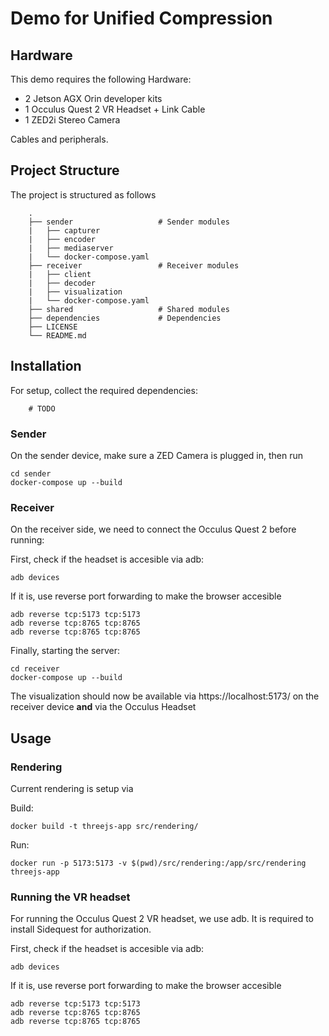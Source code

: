 # Demo for Unified Compression

## Hardware
This demo requires the following Hardware:
- 2 Jetson AGX Orin developer kits
- 1 Occulus Quest 2 VR Headset + Link Cable
- 1 ZED2i Stereo Camera 

Cables and peripherals.

## Project Structure 
The project is structured as follows
```
    .
    ├── sender                   # Sender modules
    |	├── capturer             
    |	├── encoder             
    |	├── mediaserver             
    |	└── docker-compose.yaml
    ├── receiver                 # Receiver modules
    |	├── client             
    |	├── decoder             
    |	├── visualization             
    |	└── docker-compose.yaml
    ├── shared                   # Shared modules
    ├── dependencies             # Dependencies
    ├── LICENSE
    └── README.md
```

## Installation

For setup, collect the required dependencies:
```
	# TODO
```


### Sender
On the sender device, make sure a ZED Camera is plugged in, then run
```
cd sender
docker-compose up --build
```

### Receiver 
On the receiver side, we need to connect the Occulus Quest 2 before running:

First, check if the headset is accesible via adb:
```
adb devices
```

If it is, use reverse port forwarding to make the browser accesible
```
adb reverse tcp:5173 tcp:5173
adb reverse tcp:8765 tcp:8765
adb reverse tcp:8765 tcp:8765
```

Finally, starting the server:
```
cd receiver
docker-compose up --build
```


The visualization should now be available via https://localhost:5173/ on the receiver device **and** via the Occulus Headset 

## Usage
### Rendering 

Current rendering is setup via

Build:
```
docker build -t threejs-app src/rendering/
```

Run:
```
docker run -p 5173:5173 -v $(pwd)/src/rendering:/app/src/rendering threejs-app
```

### Running the VR headset

For running the Occulus Quest 2 VR headset, we use adb. It is required to install Sidequest for authorization.

First, check if the headset is accesible via adb:
```
adb devices
```

If it is, use reverse port forwarding to make the browser accesible
```
adb reverse tcp:5173 tcp:5173
adb reverse tcp:8765 tcp:8765
adb reverse tcp:8765 tcp:8765
```
